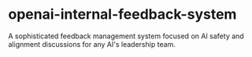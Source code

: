 # openai-internal-feedback-system
A sophisticated feedback management system focused on AI safety and alignment discussions for any AI's leadership team.
